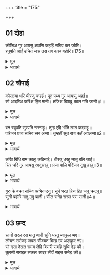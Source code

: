 +++
title = "175"

+++


## 01 दोहा
कीजिअ गुर आयसु अवसि कहहिं सचिव कर जोरि।  
रघुपति आएँ उचित जस तस तब करब बहोरि॥175॥  

<details><summary>मूल</summary>

कीजिअ गुर आयसु अवसि कहहिं सचिव कर जोरि।  
रघुपति आएँ उचित जस तस तब करब बहोरि॥175॥  
</details>

<details><summary>भावार्थ</summary>

मन्त्री हाथ जोडकर कह रहे हैं- गुरुजी की आज्ञा का अवश्य ही पालन कीजिए। श्री रघुनाथजी के लौट आने पर जैसा उचित हो, तब फिर वैसा ही कीजिएगा॥175॥  
</details>





## 02 चौपाई
कौसल्या धरि धीरजु कहई। पूत पथ्य गुर आयसु अहई॥  
सो आदरिअ करिअ हित मानी। तजिअ बिषादु काल गति जानी॥1॥  

<details><summary>मूल</summary>

कौसल्या धरि धीरजु कहई। पूत पथ्य गुर आयसु अहई॥  
सो आदरिअ करिअ हित मानी। तजिअ बिषादु काल गति जानी॥1॥  
</details>

<details><summary>भावार्थ</summary>

कौसल्याजी भी धीरज धरकर कह रही हैं- हे पुत्र! गुरुजी की आज्ञा पथ्य रूप है। उसका आदर करना चाहिए और हित मानकर उसका पालन करना चाहिए। काल की गति को जानकर विषाद का त्याग कर देना चाहिए॥1॥  
</details>

बन रघुपति सुरपति नरनाहू। तुम्ह एहि भाँति तात कदराहू॥  
परिजन प्रजा सचिव सब अम्बा। तुम्हहीं सुत सब कहँ अवलम्बा॥2॥  

<details><summary>मूल</summary>

बन रघुपति सुरपति नरनाहू। तुम्ह एहि भाँति तात कदराहू॥  
परिजन प्रजा सचिव सब अम्बा। तुम्हहीं सुत सब कहँ अवलम्बा॥2॥  
</details>

<details><summary>भावार्थ</summary>

श्री रघुनाथजी वन में हैं, महाराज स्वर्ग का राज्य करने चले गए और हे तात! तुम इस प्रकार कातर हो रहे हो। हे पुत्र! कुटुम्ब, प्रजा, मन्त्री और सब माताओं के, सबके एक तुम ही सहारे हो॥2॥  
</details>

लखि बिधि बाम कालु कठिनाई। धीरजु धरहु मातु बलि जाई॥  
सिर धरि गुर आयसु अनुसरहू। प्रजा पालि परिजन दुखु हरहू॥3॥  

<details><summary>मूल</summary>

लखि बिधि बाम कालु कठिनाई। धीरजु धरहु मातु बलि जाई॥  
सिर धरि गुर आयसु अनुसरहू। प्रजा पालि परिजन दुखु हरहू॥3॥  
</details>

<details><summary>भावार्थ</summary>

विधाता को प्रतिकूल और काल को कठोर देखकर धीरज धरो, माता तुम्हारी बलिहारी जाती है। गुरु की आज्ञा को सिर चढाकर उसी के अनुसार कार्य करो और प्रजा का पालन कर कुटुम्बियों का दुःख हरो॥3॥  
</details>

गुरु के बचन सचिव अभिनन्दनु। सुने भरत हिय हित जनु चन्दनु॥  
सुनी बहोरि मातु मृदु बानी। सील सनेह सरल रस सानी॥4॥  

<details><summary>भावार्थ</summary>

भरतजी ने गुरु के वचनों और मन्त्रियों के अभिनन्दन (अनुमोदन) को सुना, जो उनके हृदय के लिए मानो चन्दन के समान (शीतल) थे। फिर उन्होन्ने शील, स्नेह और सरलता के रस में सनी हुई माता कौसल्या की कोमल वाणी सुनी॥4॥  
</details>



## 03 छन्द
सानी सरल रस मातु बानी सुनि भरतु ब्याकुल भए।  
लोचन सरोरुह स्रवत सीञ्चत बिरह उर अङ्कुर नए॥  
सो दसा देखत समय तेहि बिसरी सबहि सुधि देह की।  
तुलसी सराहत सकल सादर सीवँ सहज सनेह की॥  

<details><summary>मूल</summary>

सानी सरल रस मातु बानी सुनि भरतु ब्याकुल भए।  
लोचन सरोरुह स्रवत सीञ्चत बिरह उर अङ्कुर नए॥  
सो दसा देखत समय तेहि बिसरी सबहि सुधि देह की।  
तुलसी सराहत सकल सादर सीवँ सहज सनेह की॥  
</details>

<details><summary>भावार्थ</summary>

सरलता के रस में सनी हुई माता की वाणी सुनकर भरतजी व्याकुल हो गए। उनके नेत्र कमल जल (आँसू) बहाकर हृदय के विरह रूपी नवीन अङ्कुर को सीञ्चने लगे। (नेत्रों के आँसुओं ने उनके वियोग-दुःख को बहुत ही बढाकर उन्हें अत्यन्त व्याकुल कर दिया।) उनकी वह दशा देखकर उस समय सबको अपने शरीर की सुध भूल गई। तुलसीदासजी कहते हैं- स्वाभाविक प्रेम की सीमा श्री भरतजी की सब लोग आदरपूर्वक सराहना करने लगे।  
</details>

